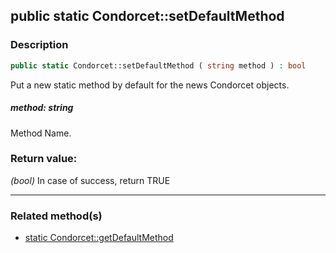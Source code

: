 ## public static Condorcet::setDefaultMethod

### Description    

```php
public static Condorcet::setDefaultMethod ( string method ) : bool
```

Put a new static method by default for the news Condorcet objects.
    

##### **method:** *string*   
Method Name.    


### Return value:   

*(bool)* In case of success, return TRUE


---------------------------------------

### Related method(s)      

* [static Condorcet::getDefaultMethod](../Condorcet%20Class/public%20static%20Condorcet--getDefaultMethod.md)    

